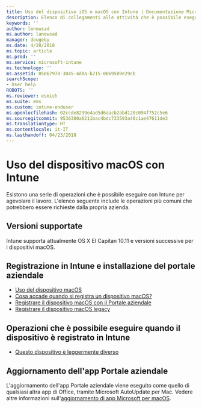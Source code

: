 ```yaml
---
title: Uso del dispositivo iOS o macOS con Intune | Documentazione Microsoft
description: Elenco di collegamenti alle attività che è possibile eseguire sul dispositivo mobile iOS o macOS quando viene registrato in Intune
keywords: ''
author: lenewsad
ms.author: lanewsad
manager: dougeby
ms.date: 4/20/2018
ms.topic: article
ms.prod: ''
ms.service: microsoft-intune
ms.technology: ''
ms.assetid: 05067978-3045-4d8a-b215-0069509e29cb
searchScope:
- User help
ROBOTS: ''
ms.reviewer: esmich
ms.suite: ems
ms.custom: intune-enduser
ms.openlocfilehash: 02ccde8299e4ad5d6aacb2abd120c094f752c5e6
ms.sourcegitcommit: 9536300a6211bac4bdc733593a40c1ae47611de3
ms.translationtype: HT
ms.contentlocale: it-IT
ms.lasthandoff: 04/23/2018
---
```

# <a name="using-your-macos-device-with-intune"></a>Uso del dispositivo macOS con Intune

Esistono una serie di operazioni che è possibile eseguire con Intune per agevolare il lavoro. L'elenco seguente include le operazioni più comuni che potrebbero essere richieste dalla propria azienda.

## <a name="supported-versions"></a>Versioni supportate

Intune supporta attualmente OS X El Capitan 10.11 e versioni successive per i dispositivi macOS.

## <a name="enrolling-into-intune-and-installing-the-company-portal"></a>Registrazione in Intune e installazione del portale aziendale

- [Uso del dispositivo macOS](using-your-macos-device-with-intune.md)
- [Cosa accade quando si registra un dispositivo macOS?](what-happens-if-you-install-the-company-portal-app-and-enroll-your-device-in-intune-macos.md)
- [Registrare il dispositivo macOS con il Portale aziendale](enroll-your-device-in-intune-macos-cp.md)
- [Registrare il dispositivo macOS legacy](enroll-your-device-in-intune-macos-legacy.md)


## <a name="things-you-can-do-when-your-device-is-enrolled-in-intune"></a>Operazioni che è possibile eseguire quando il dispositivo è registrato in Intune

- [Questo dispositivo è leggermente diverso](device-little-different-jamf.md)

## <a name="updating-the-company-portal-app"></a>Aggiornamento dell'app Portale aziendale

L'aggiornamento dell'app Portale aziendale viene eseguito come quello di qualsiasi altra app di Office, tramite Microsoft AutoUpdate per Mac. Vedere altre informazioni sull'[aggiornamento di app Microsoft per macOS](https://support.office.com/article/Check-for-Office-for-Mac-updates-automatically-bfd1e497-c24d-4754-92ab-910a4074d7c1).
